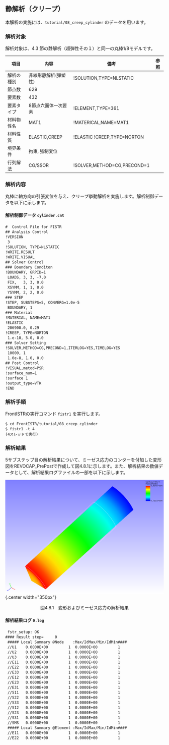## 静解析（クリープ）

本解析の実施には、`tutorial/08_creep_cylinder` のデータを用います。

### 解析対象

解析対象は、4.3 節の静解析（超弾性その１）と同一の丸棒1/8モデルです。

 | 項目       | 内容                 | 備考                           | 参照 |
 |------------|----------------------|--------------------------------|------|
 | 解析の種別 | 非線形静解析(弾塑性) | !SOLUTION,TYPE=NLSTATIC        |      |
 | 節点数     | 629                  |                                |      |
 | 要素数     | 432                  |                                |      |
 | 要素タイプ | 8節点六面体一次要素  | !ELEMENT,TYPE=361              |      |
 | 材料物性名 | MAT1                 | !MATERICAL,NAME=MAT1           |      |
 | 材料性質   | ELASTIC,CREEP        | !ELASTIC    !CREEP,TYPE=NORTON |      |
 | 境界条件   | 拘束, 強制変位       |                                |      |
 | 行列解法   | CG/SSOR              | !SOLVER,METHOD=CG,PRECOND=1    |      | 


### 解析内容

丸棒に軸方向の引張変位を与え、クリープ挙動解析を実施します。解析制御データを以下に示します。

#### 解析制御データ `cylinder.cnt`

```
#  Control File for FISTR
## Analysis Control
!VERSION
 3
!SOLUTION, TYPE=NLSTATIC
!WRITE,RESULT
!WRITE,VISUAL
## Solver Control
### Boundary Conditon
!BOUNDARY, GRPID=1
 LOADS, 3, 3, -7.0
 FIX,   3, 3, 0.0
 XSYMM, 1, 1, 0.0
 YSYMM, 2, 2, 0.0
### STEP
!STEP, SUBSTEPS=5, CONVERG=1.0e-5
 BOUNDARY, 1
### Material
!MATERIAL, NAME=MAT1
!ELASTIC
 206900.0, 0.29
!CREEP, TYPE=NORTON
 1.e-10, 5.0, 0.0
### Solver Setting
!SOLVER,METHOD=CG,PRECOND=1,ITERLOG=YES,TIMELOG=YES
 10000, 1
 1.0e-8, 1.0, 0.0
## Post Control
!VISUAL,metod=PSR
!surface_num=1
!surface 1
!output_type=VTK
!END
```

### 解析手順

FrontISTRの実行コマンド `fistr1` を実行します。

```
$ cd FrontISTR/tutorial/08_creep_cylinder
$ fistr1 -t 4
(4スレッドで実行)
```

### 解析結果

5サブステップ目の解析結果について、ミーゼス応力のコンターを付加した変形図をREVOCAP_PrePostで作成して図4.8.1に示します。また、解析結果の数値データとして、解析結果ログファイルの一部を以下に示します。

![変形およびミーゼス応力の解析結果](./media/tutorial08_01.png){.center width="350px"}
<div style="text-align: center;">
図4.8.1　変形およびミーゼス応力の解析結果
</div>

#### 解析結果ログ `0.log`

```
 fstr_setup: OK
#### Result step=     0
 ##### Local Summary @Node    :Max/IdMax/Min/IdMin####
 //U1    0.0000E+00         1  0.0000E+00         1
 //U2    0.0000E+00         1  0.0000E+00         1
 //U3    0.0000E+00         1  0.0000E+00         1
 //E11   0.0000E+00         1  0.0000E+00         1
 //E22   0.0000E+00         1  0.0000E+00         1
 //E33   0.0000E+00         1  0.0000E+00         1
 //E12   0.0000E+00         1  0.0000E+00         1
 //E23   0.0000E+00         1  0.0000E+00         1
 //E31   0.0000E+00         1  0.0000E+00         1
 //S11   0.0000E+00         1  0.0000E+00         1
 //S22   0.0000E+00         1  0.0000E+00         1
 //S33   0.0000E+00         1  0.0000E+00         1
 //S12   0.0000E+00         1  0.0000E+00         1
 //S23   0.0000E+00         1  0.0000E+00         1
 //S31   0.0000E+00         1  0.0000E+00         1
 //SMS   0.0000E+00         1  0.0000E+00         1
 ##### Local Summary @Element :Max/IdMax/Min/IdMin####
 //E11   0.0000E+00         1  0.0000E+00         1
 //E22   0.0000E+00         1  0.0000E+00         1
```

